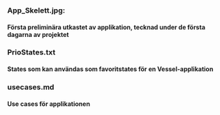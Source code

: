 ### App_Skelett.jpg: 
#### Första preliminära utkastet av applikation, tecknad under de första dagarna av projektet

### PrioStates.txt
#### States som kan användas som favoritstates för en Vessel-applikation

### usecases.md
#### Use cases för applikationen

